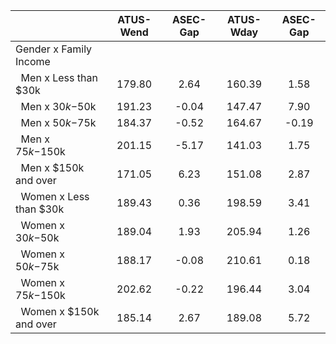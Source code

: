
|                      |    ATUS-Wend |     ASEC-Gap |    ATUS-Wday |     ASEC-Gap |
| -------------------- | :----------: | :----------: | :----------: | :----------: |
| Gender x Family Income |              |              |              |              |
| &nbsp;&nbsp;Men x Less than $30k |       179.80 |         2.64 |       160.39 |         1.58 |
| &nbsp;&nbsp;Men x $30k-$50k |       191.23 |        -0.04 |       147.47 |         7.90 |
| &nbsp;&nbsp;Men x $50k-$75k |       184.37 |        -0.52 |       164.67 |        -0.19 |
| &nbsp;&nbsp;Men x $75k-$150k |       201.15 |        -5.17 |       141.03 |         1.75 |
| &nbsp;&nbsp;Men x $150k and over |       171.05 |         6.23 |       151.08 |         2.87 |
| &nbsp;&nbsp;Women x Less than $30k |       189.43 |         0.36 |       198.59 |         3.41 |
| &nbsp;&nbsp;Women x $30k-$50k |       189.04 |         1.93 |       205.94 |         1.26 |
| &nbsp;&nbsp;Women x $50k-$75k |       188.17 |        -0.08 |       210.61 |         0.18 |
| &nbsp;&nbsp;Women x $75k-$150k |       202.62 |        -0.22 |       196.44 |         3.04 |
| &nbsp;&nbsp;Women x $150k and over |       185.14 |         2.67 |       189.08 |         5.72 |

